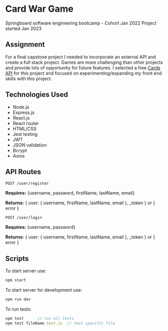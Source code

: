 # Card War Game
Springboard software engineering bootcamp - Cohort Jan 2022
Project started Jan 2023

## Assignment
For a final capstone project I needed to incorporate an external API and create a full stack project. Games are more challenging than other projects and provide lots of opportunity for future features. I selected a free [Cards API](https://www.deckofcardsapi.com/) for this project and focused on experimenting/expanding my front end skills with this project.

## Technologies Used
- Node.js
- Express.js
- React.js
- React router
- HTML/CSS
- Jest testing
- JWT
- JSON validation
- Bcrypt
- Axios


## API Routes
    POST /user/register
**Requires:** {username, password, firstName, lastName, email}

**Returns:** { user: { username, firstName, lastName, email }, _token } or { error }

    POST /user/login
**Requires:** {username, password}

**Returns:** { user: { username, firstName, lastName, email }, _token } or { error }

## Scripts
To start server use:
```js
npm start
```

To start server for development use:
```js
npm run dev
```

To run tests:
```js
npm test      // run all tests
npm test fileName.test.js  // test specific file
```
